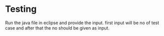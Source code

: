 # Testing
Run the java file in eclipse and provide the input.
first input will be no of test case and after that the no should be given as input.
